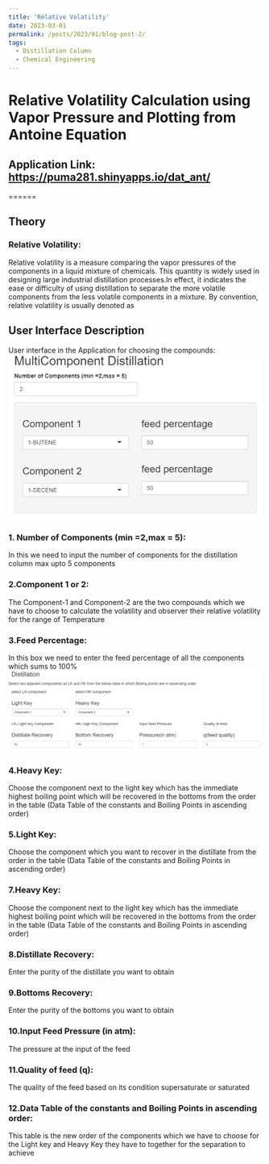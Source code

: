 ```yaml
---
title: 'Relative Volatility'
date: 2023-03-01
permalink: /posts/2023/01/blog-post-2/
tags:
  - Distillation Column
  - Chemical Engineering
---
```



Relative Volatility Calculation using Vapor Pressure and Plotting from Antoine Equation
======
## Application Link: <a href="https://puma281.shinyapps.io/dat_ant/">https://puma281.shinyapps.io/dat_ant/</a>
======

## Theory
### Relative Volatility: 
Relative volatility is a measure comparing the vapor pressures of the components in a liquid mixture of chemicals. This quantity is widely used in designing large industrial distillation processes.In effect, it indicates the ease or difficulty of using distillation to separate the more volatile components from the less volatile components in a mixture. By convention, relative volatility is usually denoted as 

## User Interface Description
User interface in the Application for choosing the compounds:
<br/><img src='/images/multi-1.png'>
### 1. Number of Components (min =2,max = 5):
In this we need to input the number of components for the distillation column max upto 5 components
### 2.Component 1 or 2:
The Component-1 and Component-2 are the two compounds which we have to choose to calculate the volatility and observer their relative volatility for the range of Temperature
### 3.Feed Percentage:
In this box we need to enter the feed percentage of all the components which sums to 100%
<br/><img src='/images/multi-2.png'>
### 4.Heavy Key:
Choose the component next to the light key which has the immediate highest boiling point which will be recovered in the bottoms from the order in the table (Data Table of the constants and Boiling Points in ascending order)
### 5.Light Key:
Choose the component which you want to recover in the distillate from the order in the table (Data Table of the constants and Boiling Points in ascending order)

### 7.Heavy Key:
Choose the component next to the light key which has the immediate highest boiling point which will be recovered in the bottoms from the order in the table (Data Table of the constants and Boiling Points in ascending order)

### 8.Distillate Recovery:
Enter the purity of the distillate you want to obtain

### 9.Bottoms Recovery:
Enter the purity of the bottoms you want to obtain

### 10.Input Feed Pressure (in atm):
The pressure at the input of the feed

### 11.Quality of feed (q):
The quality of the feed based on its condition supersaturate or saturated

### 12.Data Table of the constants and Boiling Points in ascending order:
This table is the new order of the components which we have to choose for the Light key and Heavy Key they have to together for the separation to achieve